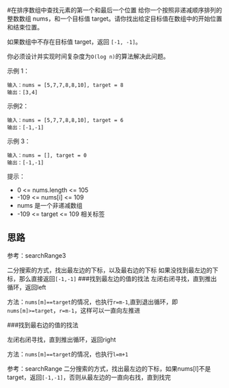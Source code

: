 #在排序数组中查找元素的第一个和最后一个位置
给你一个按照非递减顺序排列的整数数组 nums，和一个目标值 target。请你找出给定目标值在数组中的开始位置和结束位置。

如果数组中不存在目标值 target，返回  `[-1, -1]`。

你必须设计并实现时间复杂度为`O(log n)`的算法解决此问题。


示例 1：
```azure
输入：nums = [5,7,7,8,8,10], target = 8
输出：[3,4]
```

示例2：
```azure
输入：nums = [5,7,7,8,8,10], target = 6
输出：[-1,-1]
```

示例 3：
```azure
输入：nums = [], target = 0
输出：[-1,-1]
```



提示：

- 0 <= nums.length <= 105
- -109 <= nums[i] <= 109
- nums 是一个非递减数组
- -109 <= target <= 109
相关标签

## 思路
参考：searchRange3

二分搜索的方式，找出最左边的下标，以及最右边的下标
如果没找到最左边的下标，那么直接返回`[-1,-1]`
###找到最左边的值的找法
左闭右闭寻找，直到推出循环，返回left

方法：`nums[m]==target`的情况，也执行`r=m-1`,直到退出循环，即`nums[m]>=target`，`r=m-1`，这样可以一直向左推进

###找到最右边的值的找法

左闭右闭寻找，直到推出循环，返回right

方法：`nums[m]==target`的情况，也执行`l=m+1`

参考：searchRange
二分搜索的方式，找出最左边的下标，如果nums[l]不是target，返回`[-1,-1]`，否则从最左边的一直向右找，直到找完

